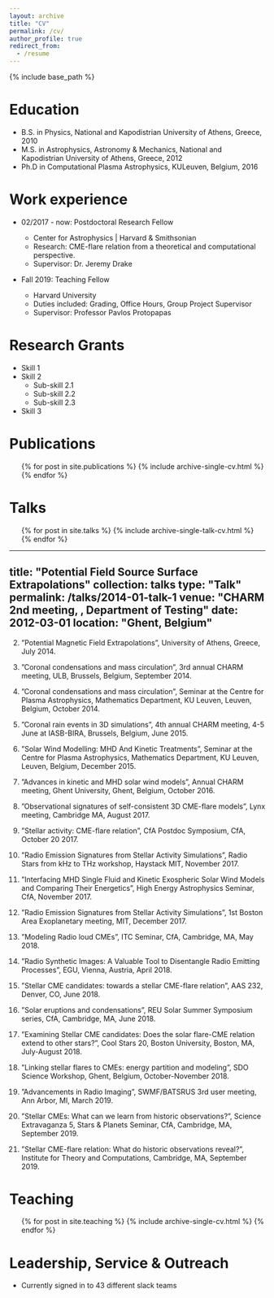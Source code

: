 ```yaml
---
layout: archive
title: "CV"
permalink: /cv/
author_profile: true
redirect_from:
  - /resume
---
```


{% include base_path %}

Education
======
* B.S. in Physics, National and Kapodistrian University of Athens, Greece, 2010
* M.S. in Astrophysics, Astronomy & Mechanics, National and Kapodistrian University of Athens, Greece, 2012
* Ph.D in Computational Plasma Astrophysics, KULeuven, Belgium, 2016

Work experience
======
* 02/2017 - now: Postdoctoral Research Fellow
  * Center for Astrophysics \| Harvard & Smithsonian
  * Research: CME-flare relation from a theoretical and computational perspective.
  * Supervisor: Dr. Jeremy Drake

* Fall 2019: Teaching Fellow
  * Harvard University
  * Duties included: Grading, Office Hours, Group Project Supervisor
  * Supervisor: Professor Pavlos Protopapas
  
Research Grants
======
* Skill 1
* Skill 2
  * Sub-skill 2.1
  * Sub-skill 2.2
  * Sub-skill 2.3
* Skill 3

Publications
======
  <ul>{% for post in site.publications %}
    {% include archive-single-cv.html %}
  {% endfor %}</ul>
  
Talks
======
  <ul>{% for post in site.talks %}
    {% include archive-single-talk-cv.html %}
  {% endfor %}</ul>
  
  ---
title: "Potential Field Source Surface Extrapolations"
collection: talks
type: "Talk"
permalink: /talks/2014-01-talk-1
venue: "CHARM 2nd meeting, , Department of Testing"
date: 2012-03-01
location: "Ghent, Belgium"
---
  

2. ”Potential Magnetic Field Extrapolations”, University of Athens, Greece, July 2014.

3. ”Coronal condensations and mass circulation”, 3rd annual CHARM meeting, ULB, Brussels, Belgium, September 2014.

4. ”Coronal condensations and mass circulation”, Seminar at the Centre for Plasma Astrophysics, Mathematics Department, KU Leuven, Leuven, Belgium, October 2014.

5. ”Coronal rain events in 3D simulations”, 4th annual CHARM meeting, 4-5 June at IASB-BIRA, Brussels, Belgium, June 2015.
6. ”Solar Wind Modelling: MHD And Kinetic Treatments”, Seminar at the Centre for Plasma Astrophysics, Mathematics Department, KU Leuven, Leuven, Belgium, December 2015.
 
7. ”Advances in kinetic and MHD solar wind models”, Annual CHARM meeting, Ghent
University, Ghent, Belgium, October 2016.

8. ”Observational signatures of self-consistent 3D CME-flare models”, Lynx meeting,
Cambridge MA, August 2017.

9. ”Stellar activity: CME-flare relation”, CfA Postdoc Symposium, CfA, October 20 2017.

10. ”Radio Emission Signatures from Stellar Activity Simulations”, Radio Stars from kHz
to THz workshop, Haystack MIT, November 2017.

11. ”Interfacing MHD Single Fluid and Kinetic Exospheric Solar Wind Models and Comparing
Their Energetics”, High Energy Astrophysics Seminar, CfA, November 2017.

12. ”Radio Emission Signatures from Stellar Activity Simulations”, 1st Boston Area Exoplanetary
meeting, MIT, December 2017.

13. ”Modeling Radio loud CMEs”, ITC Seminar, CfA, Cambridge, MA, May 2018.

14. ”Radio Synthetic Images: A Valuable Tool to Disentangle Radio Emitting Processes”,
EGU, Vienna, Austria, April 2018.

15. ”Stellar CME candidates: towards a stellar CME-flare relation”, AAS 232, Denver, CO,
June 2018.

16. ”Solar eruptions and condensations”, REU Solar Summer Symposium series, CfA,
Cambridge, MA, June 2018.

17. ”Examining Stellar CME candidates: Does the solar flare-CME relation extend to other
stars?”, Cool Stars 20, Boston University, Boston, MA, July-August 2018.

18. ”Linking stellar flares to CMEs: energy partition and modeling”, SDO Science Workshop,
Ghent, Belgium, October-November 2018.

19. ”Advancements in Radio Imaging”, SWMF/BATSRUS 3rd user meeting, Ann Arbor,
MI, March 2019.

20. ”Stellar CMEs: What can we learn from historic observations?”, Science Extravaganza
5, Stars & Planets Seminar, CfA, Cambridge, MA, September 2019.

21. ”Stellar CME-flare relation: What do historic observations reveal?”, Institute for Theory
and Computations, Cambridge, MA, September 2019.
  
Teaching
======
  <ul>{% for post in site.teaching %}
    {% include archive-single-cv.html %}
  {% endfor %}</ul>
  
Leadership, Service & Outreach
======
* Currently signed in to 43 different slack teams
